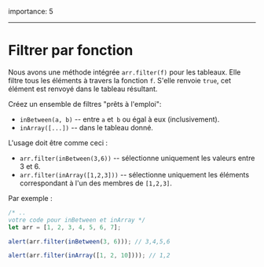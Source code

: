 importance: 5

---

# Filtrer par fonction

Nous avons une méthode intégrée `arr.filter(f)` pour les tableaux.
Elle filtre tous les éléments à travers la fonction `f`.
S'elle renvoie `true`, cet élément est renvoyé dans le tableau résultant.

Créez un ensemble de filtres "prêts à l'emploi":

- `inBetween(a, b)` -- entre `a` et` b` ou égal à eux (inclusivement).
- `inArray([...])` -- dans le tableau donné.

L'usage doit être comme ceci :

- `arr.filter(inBetween(3,6))` -- sélectionne uniquement les valeurs entre 3 et 6.
- `arr.filter(inArray([1,2,3]))` -- sélectionne uniquement les éléments correspondant à l'un des membres de `[1,2,3]`.

Par exemple :

```js
/* ..
votre code pour inBetween et inArray */
let arr = [1, 2, 3, 4, 5, 6, 7];

alert(arr.filter(inBetween(3, 6))); // 3,4,5,6

alert(arr.filter(inArray([1, 2, 10]))); // 1,2
```

